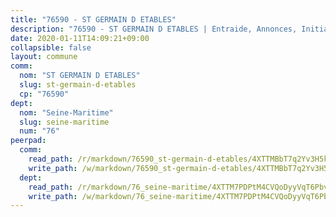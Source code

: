 ```yaml
---
title: "76590 - ST GERMAIN D ETABLES"
description: "76590 - ST GERMAIN D ETABLES | Entraide, Annonces, Initiatives"
date: 2020-01-11T14:09:21+09:00
collapsible: false
layout: commune
comm:
  nom: "ST GERMAIN D ETABLES"
  slug: st-germain-d-etables
  cp: "76590"
dept:
  nom: "Seine-Maritime"
  slug: seine-maritime
  num: "76"
peerpad:
  comm:
    read_path: /r/markdown/76590_st-germain-d-etables/4XTTMBbT7q2Yv3H5kZcTYSGKdCwJov1wHAsdT65wNFTi23HFk
    write_path: /w/markdown/76590_st-germain-d-etables/4XTTMBbT7q2Yv3H5kZcTYSGKdCwJov1wHAsdT65wNFTi23HFk-K3TgUdtdyfgBk93pTSjLExoV1Lcer4QRYVXZJ2gxBt4NQ4DaokR83dLPcU9cr4Hnqfu3k48utwmqKPkM9wnDWCpVpNYXRAD1Fm6yY1J1N456uWiwy7X1phYyrRMvuW77G8CwMtKx
  dept:
    read_path: /r/markdown/76_seine-maritime/4XTTM7PDPtM4CVQoDyyVqT6Pbvj1SVtndpXJdTDsc7xwdMTdt
    write_path: /w/markdown/76_seine-maritime/4XTTM7PDPtM4CVQoDyyVqT6Pbvj1SVtndpXJdTDsc7xwdMTdt-K3TgUmo7Qwp8ZQz8qKFjC8WCY27ypEpX2c8BXeSV9rrPY1zRZn2SrYwkBXF8VnHkcepiXsccFfKHYuT2JNgSMXxLRaUGRu6o5B3BB15nZxEho97cTz3yC4eRTX4hZM1hcyAZrn8r
---
```


